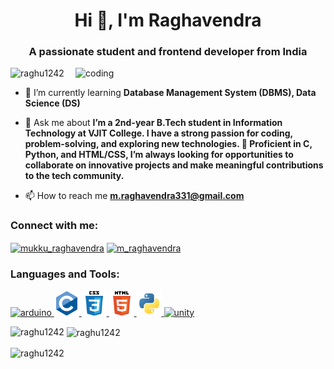 <h1 align="center">Hi 👋, I'm Raghavendra</h1>
<h3 align="center">A passionate student and frontend developer from India</h3>

<img align="right" alt="coding" width="400" src="https://github.com/user-attachments/assets/a3194b14-6766-4a74-8186-00a07d830194" />

<p align="left"> <img src="https://komarev.com/ghpvc/?username=raghu1242&label=Profile%20views&color=0e75b6&style=flat" alt="raghu1242" /> </p>

- 🌱 I’m currently learning **Database Management System (DBMS), Data Science (DS)**

- 💬 Ask me about **I’m a 2nd-year B.Tech student in Information Technology at VJIT College. I have a strong passion for coding, problem-solving, and exploring new technologies. 🚀 Proficient in C, Python, and HTML/CSS, I’m always looking for opportunities to collaborate on innovative projects and make meaningful contributions to the tech community.**

- 📫 How to reach me **m.raghavendra331@gmail.com**

<h3 align="left">Connect with me:</h3>
<p align="left">
<a href="https://linkedin.com/in/Mukku Raghavendra" target="blank"><img align="center" src="https://raw.githubusercontent.com/rahuldkjain/github-profile-readme-generator/master/src/images/icons/Social/linked-in-alt.svg" alt="mukku_raghavendra" height="30" width="40" /></a>
<a href="https://www.hackerrank.com/@m_raghavendra331" target="blank"><img align="center" src="https://raw.githubusercontent.com/rahuldkjain/github-profile-readme-generator/master/src/images/icons/Social/hackerrank.svg" alt="m_raghavendra" height="30" width="40" /></a>
</p>


<h3 align="left">Languages and Tools:</h3>
<p align="left"> <a href="https://www.arduino.cc/" target="_blank" rel="noreferrer"> <img src="https://cdn.worldvectorlogo.com/logos/arduino-1.svg" alt="arduino" width="40" height="40"/> </a> <a href="https://www.cprogramming.com/" target="_blank" rel="noreferrer"> <img src="https://raw.githubusercontent.com/devicons/devicon/master/icons/c/c-original.svg" alt="c" width="40" height="40"/> </a> <a href="https://www.w3schools.com/css/" target="_blank" rel="noreferrer"> <img src="https://raw.githubusercontent.com/devicons/devicon/master/icons/css3/css3-original-wordmark.svg" alt="css3" width="40" height="40"/> </a> <a href="https://www.w3.org/html/" target="_blank" rel="noreferrer"> <img src="https://raw.githubusercontent.com/devicons/devicon/master/icons/html5/html5-original-wordmark.svg" alt="html5" width="40" height="40"/> </a> <a href="https://www.python.org" target="_blank" rel="noreferrer"> <img src="https://raw.githubusercontent.com/devicons/devicon/master/icons/python/python-original.svg" alt="python" width="40" height="40"/> </a> <a href="https://unity.com/" target="_blank" rel="noreferrer"> <img src="https://www.vectorlogo.zone/logos/unity3d/unity3d-icon.svg" alt="unity" width="40" height="40"/> </a> </p>

<p><img align="left" src="https://github-readme-stats.vercel.app/api/top-langs?username=raghu1242&show_icons=true&locale=en&layout=compact" alt="raghu1242" /></p>

<p>&nbsp;<img align="center" src="https://github-readme-stats.vercel.app/api?username=raghu1242&show_icons=true&locale=en" alt="raghu1242" /></p>

<p><img align="center" src="https://github-readme-streak-stats.herokuapp.com/?user=raghu1242&" alt="raghu1242" /></p>
